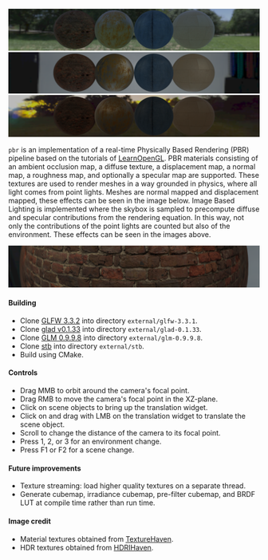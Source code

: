 ![day](doc/day.png)
![studio](doc/studio.png)
![night](doc/night.png)

`pbr` is an implementation of a real-time Physically Based Rendering (PBR) pipeline based on the tutorials of 
[LearnOpenGL](https://learnopengl.com/). PBR materials consisting of an ambient occlusion map, a diffuse texture, a 
displacement map, a normal map, a roughness map, and optionally a specular map are supported. These textures are used to 
render meshes in a way grounded in physics, where all light comes from point lights. Meshes are normal mapped and 
displacement mapped, these effects can be seen in the image below. Image Based Lighting is implemented where the skybox 
is sampled to precompute diffuse and specular contributions from the rendering equation. In this way, not only the 
contributions of the point lights are counted but also of the environment. These effects can be seen in the images 
above.

![detail](doc/detail.png)

#### Building
*   Clone [GLFW 3.3.2](https://github.com/glfw/glfw/releases/tag/3.3.2) into directory `external/glfw-3.3.1`.
*   Clone [glad v0.1.33](https://github.com/Dav1dde/glad/releases/tag/v0.1.33) into directory `external/glad-0.1.33`.
*   Clone [GLM 0.9.9.8](https://github.com/g-truc/glm/releases/tag/0.9.9.8) into directory `external/glm-0.9.9.8`.
*   Clone [stb](https://github.com/nothings/stb) into directory `external/stb`.
*   Build using CMake.

#### Controls
*   Drag MMB to orbit around the camera's focal point.
*   Drag RMB to move the camera's focal point in the XZ-plane.
*   Click on scene objects to bring up the translation widget.
*   Click on and drag with LMB on the translation widget to translate the scene object.
*   Scroll to change the distance of the camera to its focal point.
*   Press 1, 2, or 3 for an environment change.
*   Press F1 or F2 for a scene change.

#### Future improvements
*   Texture streaming: load higher quality textures on a separate thread.
*   Generate cubemap, irradiance cubemap, pre-filter cubemap, and BRDF LUT at compile time rather than run time.

#### Image credit
*   Material textures obtained from [TextureHaven](https://texturehaven.com/).
*   HDR textures obtained from [HDRIHaven](https://hdrihaven.com/).